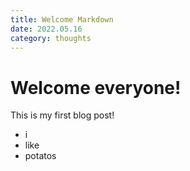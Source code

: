 ```yaml
---
title: Welcome Markdown
date: 2022.05.16
category: thoughts
---
```


# Welcome everyone!

This is my first blog post!

- i
- like
- potatos

